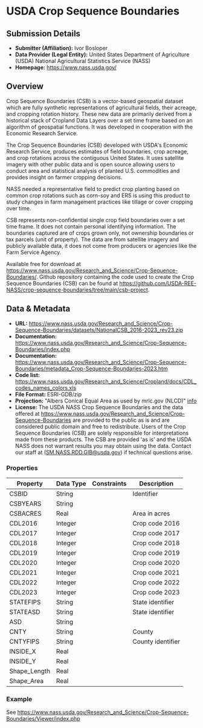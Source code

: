 # USDA Crop Sequence Boundaries

## Submission Details

- **Submitter (Affiliation):** Ivor Bosloper
- **Data Provider (Legal Entity):** United States Department of Agriculture (USDA) National Agricultural Statistics Service (NASS)
- **Homepage:** https://www.nass.usda.gov/

## Overview

Crop Sequence Boundaries (CSB) is a vector-based geospatial dataset which are fully synthetic representations of agricultural fields, their acreage, and cropping rotation history. These new data are primarily derived from a historical stack of Cropland Data Layers over a set time frame based on an algorithm of geospatial functions. It was developed in cooperation with the Economic Research Service.

The Crop Sequence Boundaries (CSB) developed with USDA's Economic Research Service, produces estimates of field boundaries, crop acreage, and crop rotations across the contiguous United States. It uses satellite imagery with other public data and is open source allowing users to conduct area and statistical analysis of planted U.S. commodities and provides insight on farmer cropping decisions.

NASS needed a representative field to predict crop planting based on common crop rotations such as corn-soy and ERS is using this product to study changes in farm management practices like tillage or cover cropping over time.

CSB represents non-confidential single crop field boundaries over a set time frame. It does not contain personal identifying information. The boundaries captured are of crops grown only, not ownership boundaries or tax parcels (unit of property). The data are from satellite imagery and publicly available data, it does not come from producers or agencies like the Farm Service Agency.

Available free for download at https://www.nass.usda.gov/Research_and_Science/Crop-Sequence-Boundaries/. 
Github repository containing the code used to create the Crop Sequence Boundaries (CSB) can be found at 
https://github.com/USDA-REE-NASS/crop-sequence-boundaries/tree/main/csb-project.

## Data & Metadata

- **URL:** https://www.nass.usda.gov/Research_and_Science/Crop-Sequence-Boundaries/datasets/NationalCSB_2016-2023_rev23.zip
- **Documentation:** https://www.nass.usda.gov/Research_and_Science/Crop-Sequence-Boundaries/index.php
- **Documentation:** https://www.nass.usda.gov/Research_and_Science/Crop-Sequence-Boundaries/metadata_Crop-Sequence-Boundaries-2023.htm
- **Code list:** https://www.nass.usda.gov/Research_and_Science/Cropland/docs/CDL_codes_names_colors.xls
- **File Format:** ESRI-GDB/zip
- **Projection:** "Albers Conical Equal Area as used by mrlc.gov (NLCD)" [info](https://gis.stackexchange.com/questions/59673/calculating-points-in-the-usdas-cropland-data-layer-coordinate-system)
- **License:** The USDA NASS Crop Sequence Boundaries and the data offered at https://www.nass.usda.gov/Research_and_Science/Crop-Sequence-Boundaries are provided to the public as is and are considered public domain and free to redistribute. Users of the Crop Sequence Boundaries (CSB) are solely responsible for interpretations made from these products. The CSB are provided 'as is' and the USDA NASS does not warrant results you may obtain using the data. Contact our staff at (SM.NASS.RDD.GIB@usda.gov) if technical questions arise.


### Properties

| Property     | **Data Type** | Constraints | Description       |
|--------------|---------------|-------------|-------------------|
| CSBID        | String        |             | Identifier        |
| CSBYEARS     | String        |             |                   |
| CSBACRES     | Real          |             | Area in acres     |
| CDL2016      | Integer       |             | Crop code 2016    |
| CDL2017      | Integer       |             | Crop code 2017    |
| CDL2018      | Integer       |             | Crop code 2018    |
| CDL2019      | Integer       |             | Crop code 2019    |
| CDL2020      | Integer       |             | Crop code 2020    |
| CDL2021      | Integer       |             | Crop code 2021    |
| CDL2022      | Integer       |             | Crop code 2022    |
| CDL2023      | Integer       |             | Crop code 2023    |
| STATEFIPS    | String        |             | State identifier  |
| STATEASD     | String        |             | State identifier  |
| ASD          | String        |             |                   |
| CNTY         | String        |             | County            |
| CNTYFIPS     | String        |             | County identifier |
| INSIDE_X     | Real          |             |                   |
| INSIDE_Y     | Real          |             |                   |
| Shape_Length | Real          |             |                   |
| Shape_Area   | Real          |             |                   |


### Example

See https://www.nass.usda.gov/Research_and_Science/Crop-Sequence-Boundaries/Viewer/index.php
